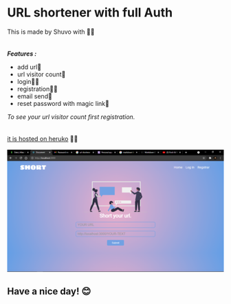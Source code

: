 # URL shortener with full Auth
This is made by Shuvo with 💝💝\
\
\
***Features :***
- add url🔗
- url visitor count🔄
- login🙎‍♂️
- registration🙋‍♂️
- email send📧
- reset password with magic link🔑

*To see your url visitor count first registration.*
\
\
\
[it is hosted on heruko](https://url-shorte-ner.herokuapp.com/)  🔗🔗
\
\
![alt text](./img/site.png)

## Have a nice day! 😊
